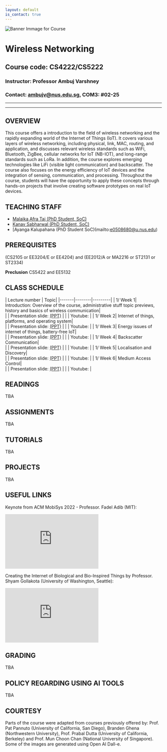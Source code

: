 ```yaml
---
layout: default
is_contact: true
---
```


![Banner Immage for Course](cs4222_banner.png)  

# Wireless Networking  
## Course code: CS4222/CS5222  
### Instructor: Professor Ambuj Varshney
### Contact: [ambujv@nus.edu.sg](mailto:ambujv@nus.edu.sg), COM3: #02-25     

----
****

## OVERVIEW  
This course offers a introduction to the field of wireless networking and the rapidly expanding world of the Internet of Things (IoT). It covers various layers of wireless networking, including physical, link, MAC, routing, and application, and discusses relevant wireless standards such as WiFi, Bluetooth, ZigBee, cellular networks for IoT (NB-IOT), and long-range standards such as LoRa. In addition, the course explores emerging technologies like LiFi (visible light communication) and backscatter. The course also focuses on the energy efficiency of IoT devices and the integration of sensing, communication, and processing. Throughout the course, students will have the opportunity to apply these concepts through hands-on projects that involve creating software prototypes on real IoT devices.

## TEACHING STAFF

* [Malaika Afra Taj (PhD Student, SoC)](mailto:e0792477@u.nus.edu) 
* [Kanav Sabharwal (PhD Student, SoC)](mailto:kanav.sabharwal@u.nus.edu)  
* [Ayanga Kalupahana (PhD Student SoC)(mailto:e0508680@u.nus.edu)

## PREREQUISITES  

(CS2105 or EE3204/E or EE4204) and (EE2012/A or MA2216 or ST2131 or ST2334)

**Preclusion** 
CS5422 and EE5132


## CLASS SCHEDULE

| Lecture number | Topic|
|-------|--------|---------|
| 1/ Week 1| Introduction: Overview of the course, administrative stuff topic previews, history and basics of wireless communication|  
| |  Presentation slide: [(PPT)]() |
| |  Youtube: []() |
| 1/ Week 2| Internet of things, platforms, and operating system|  
| |  Presentation slide: [(PPT)]() |
| |  Youtube: []() |
| 1/ Week 3| Energy issues of internet of things, battery-free IoT|  
| |  Presentation slide: [(PPT)]() |
| |  Youtube: []() |
| 1/ Week 4| Backscatter Communication|  
| |  Presentation slide: [(PPT)]() |
| |  Youtube: []() |
| 1/ Week 5| Localisation and Discovery|  
| |  Presentation slide: [(PPT)]() |
| |  Youtube: []() |
| 1/ Week 6| Medium Access Control|  
| |  Presentation slide: [(PPT)]() |
| |  Youtube: []() |


## READINGS
TBA

## ASSIGNMENTS
TBA

## TUTORIALS
TBA

## PROJECTS
TBA

## USEFUL LINKS

Keynote from ACM MobiSys 2022 - Professor. Fadel Adib (MIT):

<div class="video-container">
<iframe width="300" height="175" src="https://www.youtube.com/embed/EnRrdgnfqSk" title="YouTube video player" frameborder="0" allow="accelerometer; autoplay; clipboard-write; encrypted-media; gyroscope; picture-in-picture" allowfullscreen></iframe>
</div>


Creating the Internet of Biological and Bio-Inspired Things by Professor. Shyam Gollakota (University of Washington, Seattle):

<div class="video-container">
<iframe width="300" height="175" src="https://www.youtube.com/embed/1IipF1DAPEc" title="YouTube video player" frameborder="0" allow="accelerometer; autoplay; clipboard-write; encrypted-media; gyroscope; picture-in-picture" allowfullscreen></iframe>
</div>


## GRADING
TBA

## POLICY REGARDING USING AI TOOLS
TBA

## COURTESY
Parts of the course were adapted from courses previously offered by: Prof. Pat Pannuto (University of California, San Diego), Branden Ghena (Northwestern University), Prof. Prabal Dutta (University of California, Berkeley) and Prof. Mun Choon Chan (National University of Singapore). Some of the images are generated using Open AI Dall-e.  